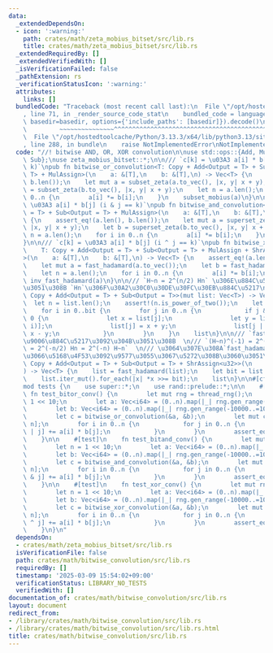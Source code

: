 ```yaml
---
data:
  _extendedDependsOn:
  - icon: ':warning:'
    path: crates/math/zeta_mobius_bitset/src/lib.rs
    title: crates/math/zeta_mobius_bitset/src/lib.rs
  _extendedRequiredBy: []
  _extendedVerifiedWith: []
  _isVerificationFailed: false
  _pathExtension: rs
  _verificationStatusIcon: ':warning:'
  attributes:
    links: []
  bundledCode: "Traceback (most recent call last):\n  File \"/opt/hostedtoolcache/Python/3.13.3/x64/lib/python3.13/site-packages/onlinejudge_verify/documentation/build.py\"\
    , line 71, in _render_source_code_stat\n    bundled_code = language.bundle(stat.path,\
    \ basedir=basedir, options={'include_paths': [basedir]}).decode()\n          \
    \         ~~~~~~~~~~~~~~~^^^^^^^^^^^^^^^^^^^^^^^^^^^^^^^^^^^^^^^^^^^^^^^^^^^^^^^^^^^^^^^^^^\n\
    \  File \"/opt/hostedtoolcache/Python/3.13.3/x64/lib/python3.13/site-packages/onlinejudge_verify/languages/rust.py\"\
    , line 288, in bundle\n    raise NotImplementedError\nNotImplementedError\n"
  code: "//! bitwise AND, OR, XOR convolution\n\nuse std::ops::{Add, MulAssign, ShrAssign,\
    \ Sub};\nuse zeta_mobius_bitset::*;\n\n/// `c[k] = \u03A3 a[i] * b[j] (i | j ==\
    \ k)`\npub fn bitwise_or_convolution<T: Copy + Add<Output = T> + Sub<Output =\
    \ T> + MulAssign>(\n    a: &[T],\n    b: &[T],\n) -> Vec<T> {\n    assert_eq!(a.len(),\
    \ b.len());\n    let mut a = subset_zeta(a.to_vec(), |x, y| x + y);\n    let b\
    \ = subset_zeta(b.to_vec(), |x, y| x + y);\n    let n = a.len();\n    for i in\
    \ 0..n {\n        a[i] *= b[i];\n    }\n    subset_mobius(a)\n}\n\n/// `c[k] =\
    \ \u03A3 a[i] * b[j] (i & j == k)`\npub fn bitwise_and_convolution<T: Copy + Add<Output\
    \ = T> + Sub<Output = T> + MulAssign>(\n    a: &[T],\n    b: &[T],\n) -> Vec<T>\
    \ {\n    assert_eq!(a.len(), b.len());\n    let mut a = superset_zeta(a.to_vec(),\
    \ |x, y| x + y);\n    let b = superset_zeta(b.to_vec(), |x, y| x + y);\n    let\
    \ n = a.len();\n    for i in 0..n {\n        a[i] *= b[i];\n    }\n    superset_mobius(a)\n\
    }\n\n/// `c[k] = \u03A3 a[i] * b[j] (i ^ j == k)`\npub fn bitwise_xor_convolution<\n\
    \    T: Copy + Add<Output = T> + Sub<Output = T> + MulAssign + ShrAssign<u32>,\n\
    >(\n    a: &[T],\n    b: &[T],\n) -> Vec<T> {\n    assert_eq!(a.len(), b.len());\n\
    \    let mut a = fast_hadamard(a.to_vec());\n    let b = fast_hadamard(b.to_vec());\n\
    \    let n = a.len();\n    for i in 0..n {\n        a[i] *= b[i];\n    }\n   \
    \ inv_fast_hadamard(a)\n}\n\n/// `H~n = 2^(n/2) Hn` \u306E\u884C\u5217\u3092\u304B\
    \u3051\u308B `Hn`\u306F\u30A2\u30C0\u30DE\u30FC\u30EB\u884C\u5217\npub fn fast_hadamard<T:\
    \ Copy + Add<Output = T> + Sub<Output = T>>(mut list: Vec<T>) -> Vec<T> {\n  \
    \  let n = list.len();\n    assert!(n.is_power_of_two());\n    let bit = n.trailing_zeros();\n\
    \    for i in 0..bit {\n        for j in 0..n {\n            if j & (1 << i) ==\
    \ 0 {\n                let x = list[j];\n                let y = list[j | (1 <<\
    \ i)];\n                list[j] = x + y;\n                list[j | (1 << i)] =\
    \ x - y;\n            }\n        }\n    }\n    list\n}\n\n/// `fast_hadamard`\u306E\
    \u9006\u884C\u5217\u3092\u304B\u3051\u308B  \n/// `(H~n)^(-1) = 2^(-n/2) Hn^(-1)\
    \ = 2^(-n/2) Hn = 2^(-n) H~n`  \n/// \u3064\u307E\u308A`fast_hadamard`\u3092\u3057\
    \u3066\u5168\u4F53\u3092\u9577\u3055\u3067\u5272\u308B\u3060\u3051\npub fn inv_fast_hadamard<T:\
    \ Copy + Add<Output = T> + Sub<Output = T> + ShrAssign<u32>>(\n    mut list: Vec<T>,\n\
    ) -> Vec<T> {\n    list = fast_hadamard(list);\n    let bit = list.len().trailing_zeros();\n\
    \    list.iter_mut().for_each(|x| *x >>= bit);\n    list\n}\n\n#[cfg(test)]\n\
    mod tests {\n    use super::*;\n    use rand::prelude::*;\n\n    #[test]\n   \
    \ fn test_bitor_conv() {\n        let mut rng = thread_rng();\n        let n =\
    \ 1 << 10;\n        let a: Vec<i64> = (0..n).map(|_| rng.gen_range(-10000..=10000)).collect();\n\
    \        let b: Vec<i64> = (0..n).map(|_| rng.gen_range(-10000..=10000)).collect();\n\
    \        let c = bitwise_or_convolution(&a, &b);\n        let mut c_naive = vec![0;\
    \ n];\n        for i in 0..n {\n            for j in 0..n {\n                c_naive[i\
    \ | j] += a[i] * b[j];\n            }\n        }\n        assert_eq!(c, c_naive);\n\
    \    }\n\n    #[test]\n    fn test_bitand_conv() {\n        let mut rng = thread_rng();\n\
    \        let n = 1 << 10;\n        let a: Vec<i64> = (0..n).map(|_| rng.gen_range(-10000..=10000)).collect();\n\
    \        let b: Vec<i64> = (0..n).map(|_| rng.gen_range(-10000..=10000)).collect();\n\
    \        let c = bitwise_and_convolution(&a, &b);\n        let mut c_naive = vec![0;\
    \ n];\n        for i in 0..n {\n            for j in 0..n {\n                c_naive[i\
    \ & j] += a[i] * b[j];\n            }\n        }\n        assert_eq!(c, c_naive);\n\
    \    }\n\n    #[test]\n    fn test_xor_conv() {\n        let mut rng = thread_rng();\n\
    \        let n = 1 << 10;\n        let a: Vec<i64> = (0..n).map(|_| rng.gen_range(-10000..=10000)).collect();\n\
    \        let b: Vec<i64> = (0..n).map(|_| rng.gen_range(-10000..=10000)).collect();\n\
    \        let c = bitwise_xor_convolution(&a, &b);\n        let mut c_naive = vec![0;\
    \ n];\n        for i in 0..n {\n            for j in 0..n {\n                c_naive[i\
    \ ^ j] += a[i] * b[j];\n            }\n        }\n        assert_eq!(c, c_naive);\n\
    \    }\n}\n"
  dependsOn:
  - crates/math/zeta_mobius_bitset/src/lib.rs
  isVerificationFile: false
  path: crates/math/bitwise_convolution/src/lib.rs
  requiredBy: []
  timestamp: '2025-03-09 15:54:02+09:00'
  verificationStatus: LIBRARY_NO_TESTS
  verifiedWith: []
documentation_of: crates/math/bitwise_convolution/src/lib.rs
layout: document
redirect_from:
- /library/crates/math/bitwise_convolution/src/lib.rs
- /library/crates/math/bitwise_convolution/src/lib.rs.html
title: crates/math/bitwise_convolution/src/lib.rs
---
```

